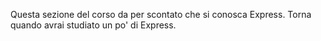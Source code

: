 Questa sezione del corso da per scontato che si conosca Express.
Torna quando avrai studiato un po' di Express.
